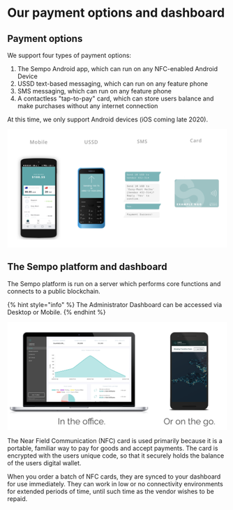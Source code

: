 # Our payment options and dashboard

## Payment options 

We support four types of payment options:

1. The Sempo Android app, which can run on any NFC-enabled Android Device 
2. USSD text-based messaging, which can run on any feature phone
3. SMS messaging, which can run on any feature phone
4. A contactless "tap-to-pay" card, which can store users balance and make purchases without any internet connection

At this time, we only support Android devices \(iOS coming late 2020\). 

![Sempo&apos;s payment options](../../.gitbook/assets/image%20%281%29.png)

## The Sempo platform and dashboard

The Sempo platform is run on a server which performs core functions and connects to a public blockchain. 

{% hint style="info" %}
The Administrator Dashboard can be accessed via Desktop or Mobile. 
{% endhint %}

![Sempo Dashboard](../../.gitbook/assets/1edoqgoylyzpih2kbpcknkpdevuofyx3e182kdv57c77vqvhi.png)

The Near Field Communication \(NFC\) card is used primarily because it is a portable, familiar way to pay for goods and accept payments. The card is encrypted with the users unique code, so that it securely holds the balance of the users digital wallet.

When you order a batch of NFC cards, they are synced to your dashboard for use immediately. They can work in low or no connectivity environments for extended periods of time, until such time as the vendor wishes to be repaid.





